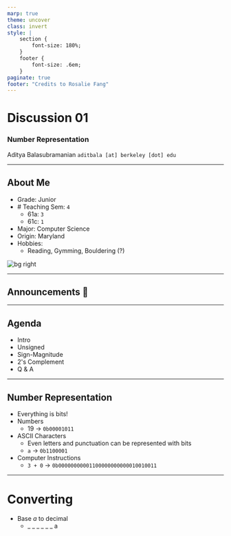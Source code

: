 ```yaml
---
marp: true
theme: uncover
class: invert
style: |
    section {
        font-size: 180%;
    }
    footer {
        font-size: .6em;
    }
paginate: true
footer: "Credits to Rosalie Fang"
---
```


<!-- 
_paginate: false
_footer: Slides available at [`teaching.aditbala.com`](https://teaching.aditbala.com)
_class: invert
-->

# <!--fit--> Discussion 01

### Number Representation

Aditya Balasubramanian
`aditbala [at] berkeley [dot] edu`

---

## About Me

- Grade: Junior
- \# Teaching Sem: `4`
    - 61a: `3`
    - 61c: `1`
- Major: Computer Science
- Origin: Maryland
- Hobbies:
  * Reading, Gymming, Bouldering (?)

![bg right](https://i.imgur.com/WNUiTk7.jpg)

---
<!-- 
_class: invert
_footer: __/__
_backgroundColor: #2222
-->

## Announcements :mega:


---

## Agenda

- Intro
- Unsigned
- Sign-Magnitude
- 2's Complement
- Q & A

---

## Number Representation

* Everything is bits!
* Numbers
    - 19 -> `0b00001011`
* ASCII Characters
    - Even letters and punctuation can be represented with bits
    - `a` -> `0b1100001`
* Computer Instructions
    - `3 + 0` -> `0b00000000001100000000000010010011`

---

# Converting

- Base *a* to decimal
    - \_ _ _ _ _ _
       a